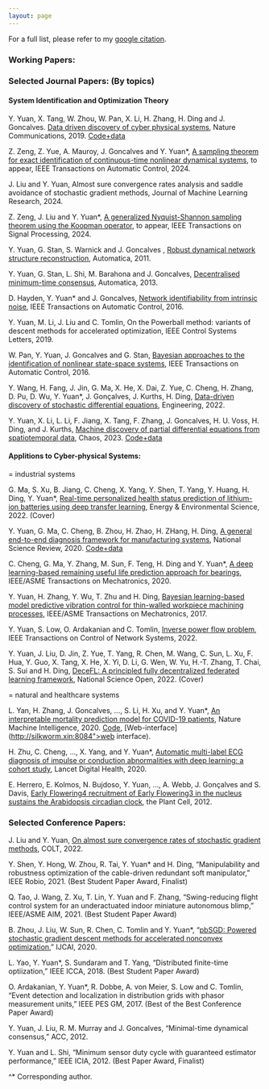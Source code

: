 ```yaml
---
layout: page
---
```


For a full list, please refer to my [google citation](https://scholar.google.co.uk/citations?hl=en&user=Jhj7LZUAAAAJ&view_op=list_works).

<h3>Working Papers: </h3>

 
<h3>Selected Journal Papers: (By topics)</h3>

<h4>System Identification and Optimization Theory</h4>

Y. Yuan, X. Tang, W. Zhou, W. Pan, X. Li, H. Zhang, H. Ding and J. Goncalves. [Data driven discovery of cyber physical systems](https://www.nature.com/articles/s41467-019-12490-1), Nature Communications, 2019. [Code+data](https://github.com/HAIRLAB/CPSid)

Z. Zeng, Z. Yue, A. Mauroy, J. Goncalves and Y. Yuan*, [A sampling theorem for exact identification of continuous-time nonlinear dynamical systems](https://arxiv.org/abs/2204.14021), to appear, IEEE Transactions on Automatic Control, 2024. 

J. Liu and Y. Yuan, Almost sure convergence rates analysis and saddle avoidance of stochastic gradient methods, Journal of Machine Learning Research, 2024.

Z. Zeng, J. Liu and Y. Yuan*, [A generalized Nyquist-Shannon sampling theorem using the Koopman operator](https://arxiv.org/abs/2303.01927), to appear, IEEE Transactions on Signal Processing, 2024. 

Y. Yuan, G. Stan, S. Warnick and J. Goncalves , [Robust dynamical network structure reconstruction](http://www.sciencedirect.com/science/article/pii/S0005109811001828), Automatica, 2011.

Y. Yuan, G. Stan, L. Shi, M. Barahona and J. Goncalves, [Decentralised minimum-time consensus](http://www.sciencedirect.com/science/article/pii/S0005109813000794), Automatica, 2013.

D. Hayden, Y. Yuan* and J. Goncalves, [Network identifiability from intrinsic noise](https://ieeexplore.ieee.org/document/7784731), IEEE Transactions on Automatic Control, 2016.

Y. Yuan, M. Li, J. Liu and C. Tomlin, On the Powerball method: variants of descent methods for accelerated optimization, IEEE Control Systems Letters, 2019.

W. Pan, Y. Yuan, J. Goncalves and G. Stan, [Bayesian approaches to the identification of nonlinear state-space systems](http://arxiv.org/pdf/1408.3549v5.pdf), IEEE Transactions on Automatic Control, 2016.

Y. Wang, H. Fang, J. Jin, G. Ma, X. He, X. Dai, Z. Yue, C. Cheng, H. Zhang, D. Pu, D. Wu, Y. Yuan*, J. Gonçalves, J. Kurths, H. Ding, [Data-driven discovery of stochastic differential equations](https://www.sciencedirect.com/science/article/pii/S209580992200145X), Engineering, 2022. 

Y. Yuan, X. Li, L. Li, F. Jiang, X. Tang, F. Zhang, J. Goncalves, H. U. Voss, H. Ding, and J. Kurths,
[Machine discovery of partial differential equations from spatiotemporal data](https://arxiv.org/pdf/1909.06730.pdf), Chaos, 2023. [Code+data](https://github.com/HAIRLAB/S3d)



<h4>Applitions to Cyber-physical Systems:</h4>

= industrial systems

G. Ma, S. Xu, B. Jiang, C. Cheng, X. Yang, Y. Shen, T. Yang, Y. Huang, H. Ding, Y. Yuan*, [Real-time personalized health status prediction of lithium-ion batteries using deep transfer learning](https://pubs.rsc.org/en/content/articlelanding/2022/ee/d2ee01676a), Energy & Environmental Science, 2022. (Cover)

Y. Yuan, G. Ma, C. Cheng, B. Zhou, H. Zhao, H. ZHang, H. Ding, [A general end-to-end diagnosis framework for manufacturing systems](https://academic.oup.com/nsr/advance-article/doi/10.1093/nsr/nwz190/5637084), National Science Review, 2020. [Code+data](https://github.com/HAIRLAB/NSR_krCNN)

C. Cheng, G. Ma, Y. Zhang, M. Sun, F. Teng, H. Ding and Y. Yuan*, [A deep learning-based remaining useful life prediction approach for bearings](https://ieeexplore.ieee.org/document/8982045), IEEE/ASME Transactions on Mechatronics, 2020.

Y. Yuan, H. Zhang, Y. Wu, T. Zhu and H. Ding, [Bayesian learning-based model predictive vibration control for thin-walled workpiece machining processes](https://ieeexplore.ieee.org/document/7676308), IEEE/ASME Transactions on Mechatronics, 2017.

Y. Yuan, S. Low, O. Ardakanian and C. Tomlin, [Inverse power flow problem](https://arxiv.org/abs/1610.06631), IEEE Transactions on Control of Network Systems, 2022. 

Y. Yuan, J. Liu, D. Jin, Z. Yue, T. Yang, R. Chen, M. Wang, C. Sun, L. Xu, F. Hua, Y. Guo, X. Tang, X. He, X. Yi, D. Li, G. Wen, W. Yu, H.-T. Zhang, T. Chai, S. Sui and H. Ding, [DeceFL: A principled fully decentralized federated learning framework](https://arxiv.org/abs/2107.07171), National Science Open, 2022. (Cover)

= natural and healthcare systems

L. Yan, H. Zhang, J. Goncalves, ..., S. Li, H. Xu, and Y. Yuan*, [An interpretable mortality prediction model for COVID-19 patients]( https://doi.org/10.1038/s42256-020-0180-7), Nature Machine Intelligence, 2020. [Code](https://github.com/HAIRLAB/Pre_Surv_COVID_19), [Web-interface](http://silkworm.xin:8084">web interface).

H. Zhu, C. Cheng, ..., X. Yang, and Y. Yuan*, [Automatic multi-label ECG diagnosis of impulse or conduction abnormalities with deep learning: a cohort study](https://www.thelancet.com/journals/landig/article/PIIS2589-7500(20)30107-2/fulltext), Lancet Digital Health, 2020.

E. Herrero, E. Kolmos, N. Bujdoso, Y. Yuan, ..., A. Webb, J. Gonçalves and S. Davis, [Early Flowering4 recruitment of Early Flowering3 in the nucleus sustains the Arabidopsis circadian clock](http://www.plantcell.org/content/early/2012/02/07/tpc.111.093807.abstract), the Plant Cell, 2012.


<h3>Selected Conference Papers:</h3>

J. Liu and Y. Yuan, [On almost sure convergence rates of stochastic gradient methods](https://arxiv.org/abs/2202.04295), COLT, 2022.

Y. Shen, Y. Hong, W. Zhou, R. Tai, Y. Yuan* and H. Ding, “Manipulability and robustness optimization of the cable-driven redundant soft manipulator,” IEEE Robio, 2021. (Best Student Paper Award, Finalist)

Q. Tao, J. Wang, Z. Xu, T. Lin, Y. Yuan and F. Zhang, “Swing-reducing flight control system for an underactuated indoor miniature autonomous blimp,” IEEE/ASME AIM, 2021. (Best Student Paper Award)

B. Zhou, J. Liu, W. Sun, R. Chen, C. Tomlin and Y. Yuan*, “[pbSGD: Powered stochastic gradient descent methods for accelerated nonconvex optimization](https://www.ijcai.org/Proceedings/2020/0451.pdf),” IJCAI, 2020. 

L. Yao, Y. Yuan*, S. Sundaram and T. Yang, “Distributed finite-time optiization,” IEEE ICCA, 2018. (Best Student Paper Award)

O. Ardakanian, Y. Yuan*, R. Dobbe, A. von Meier, S. Low and C. Tomlin, “Event detection and localization in distribution grids with phasor measurement units,” IEEE PES GM, 2017. (Best of the Best Conference Paper Award)

Y. Yuan, J. Liu, R. M. Murray and J. Goncalves, “Minimal-time dynamical consensus,” ACC, 2012.

Y. Yuan and L. Shi, “Minimum sensor duty cycle with guaranteed estimator performance,” IEEE ICIA, 2012. (Best Paper Award, Finalist)

 ^* Corresponding author.
